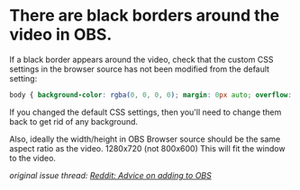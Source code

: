 # There are black borders around the video in OBS.

If a black border appears around the video, check that the custom CSS settings in the browser source has not been modified from the default setting:

```css
body { background-color: rgba(0, 0, 0, 0); margin: 0px auto; overflow: hidden; }
```

If you changed the default CSS settings, then you'll need to change them back to get rid of any background.

Also, ideally the width/height in OBS Browser source should be the same aspect ratio as the video. 1280x720 (not 800x600) This will fit the window to the video.

_original issue thread:_ [_Reddit: Advice on adding to OBS_](https://www.reddit.com/r/OBSNinja/comments/g1xyoi/advice\_on\_adding\_to\_obs/)
